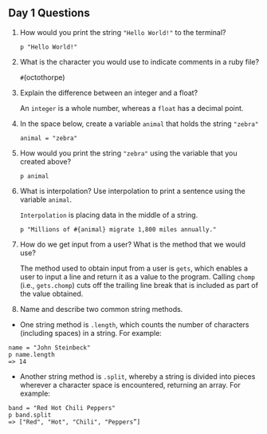 ## Day 1 Questions

1. How would you print the string `"Hello World!"` to the terminal?

   `p "Hello World!"`

2. What is the character you would use to indicate comments in a ruby file?

   `#`(octothorpe)

3. Explain the difference between an integer and a float?

   An `integer` is a whole number, whereas a `float` has a decimal point.

4. In the space below, create a variable `animal` that holds the string `"zebra"`

   ```animal = "zebra"```

5. How would you print the string `"zebra"` using the variable that you created above?

   ```p animal```

6. What is interpolation? Use interpolation to print a sentence using the variable `animal`.

   `Interpolation` is placing data in the middle of a string.

   ```p "Millions of #{animal} migrate 1,800 miles annually."```

7. How do we get input from a user? What is the method that we would use?

   The method used to obtain input from a user is `gets`, which enables a user to input a line and return it as a value to the program. Calling `chomp` (i.e., `gets.chomp`) cuts off the trailing line break that is included as part of the value obtained.

8. Name and describe two common string methods.
* One string method is `.length`, which counts the number of characters (including spaces) in a string. For example:
```
name = "John Steinbeck"
p name.length
=> 14
```

* Another string method is `.split`, whereby a string is divided into pieces wherever a character space is encountered, returning an array. For example:
```
band = "Red Hot Chili Peppers"
p band.split
=> ["Red", "Hot", "Chili", "Peppers”]
```
